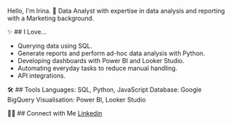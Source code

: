 Hello, I'm Irina. 👋  Data Analyst with expertise in data analysis and reporting with a Marketing background.

✨ ## I Love...
- Querying data using SQL.
- Generate reports and perform ad-hoc data analysis with Python.
- Developing dashboards with Power BI and Looker Studio.
- Automating everyday tasks to reduce manual handling.
- API integrations.

🛠️ ## Tools
Languages: SQL, Python, JavaScript
Database: Google BigQuery
Visualisation: Power BI, Looker Studio

👋🏻 ## Connect with Me
[Linkedin](https://www.linkedin.com/in/irinasimoes/)


